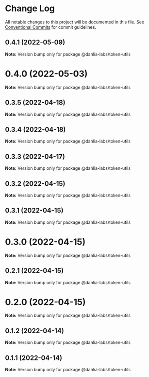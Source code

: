 # Change Log

All notable changes to this project will be documented in this file.
See [Conventional Commits](https://conventionalcommits.org) for commit guidelines.

## 0.4.1 (2022-05-09)

**Note:** Version bump only for package @dahlia-labs/token-utils





# 0.4.0 (2022-05-03)

**Note:** Version bump only for package @dahlia-labs/token-utils





## 0.3.5 (2022-04-18)

**Note:** Version bump only for package @dahlia-labs/token-utils





## 0.3.4 (2022-04-18)

**Note:** Version bump only for package @dahlia-labs/token-utils





## 0.3.3 (2022-04-17)

**Note:** Version bump only for package @dahlia-labs/token-utils





## 0.3.2 (2022-04-15)

**Note:** Version bump only for package @dahlia-labs/token-utils





## 0.3.1 (2022-04-15)

**Note:** Version bump only for package @dahlia-labs/token-utils





# 0.3.0 (2022-04-15)

**Note:** Version bump only for package @dahlia-labs/token-utils





## 0.2.1 (2022-04-15)

**Note:** Version bump only for package @dahlia-labs/token-utils





# 0.2.0 (2022-04-15)

**Note:** Version bump only for package @dahlia-labs/token-utils





## 0.1.2 (2022-04-14)

**Note:** Version bump only for package @dahlia-labs/token-utils

## 0.1.1 (2022-04-14)

**Note:** Version bump only for package @dahlia-labs/token-utils
